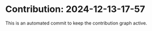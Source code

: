# Contribution: 2024-12-13-17-57
This is an automated commit to keep the contribution graph active.
